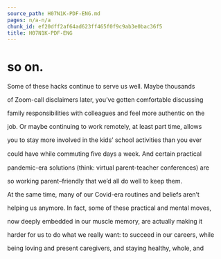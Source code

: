 ```yaml
---
source_path: H07N1K-PDF-ENG.md
pages: n/a-n/a
chunk_id: ef20dff2af64ad623ff465f0f9c9ab3e0bac36f5
title: H07N1K-PDF-ENG
---
```

# so on.

Some of these hacks continue to serve us well. Maybe thousands

of Zoom-call disclaimers later, you’ve gotten comfortable discussing

family responsibilities with colleagues and feel more authentic on the

job. Or maybe continuing to work remotely, at least part time, allows

you to stay more involved in the kids’ school activities than you ever

could have while commuting ﬁve days a week. And certain practical

pandemic-era solutions (think: virtual parent-teacher conferences) are

so working parent–friendly that we’d all do well to keep them.

At the same time, many of our Covid-era routines and beliefs aren’t

helping us anymore. In fact, some of these practical and mental moves,

now deeply embedded in our muscle memory, are actually making it

harder for us to do what we really want: to succeed in our careers, while

being loving and present caregivers, and staying healthy, whole, and

